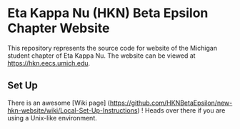# Eta Kappa Nu (HKN) Beta Epsilon Chapter Website

This repository represents the source code for website of the Michigan 
student chapter of Eta Kappa Nu. The website can be viewed at 
https://hkn.eecs.umich.edu.

## Set Up

There is an awesome [Wiki page]
(https://github.com/HKNBetaEpsilon/new-hkn-website/wiki/Local-Set-Up-Instructions)
! Heads over there if you are using a Unix-like environment.